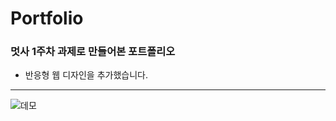 # Portfolio
### 멋사 1주차 과제로 만들어본 포트폴리오
+ 반응형 웹 디자인을 추가했습니다.


<hr>

![데모](https://user-images.githubusercontent.com/101965666/161527799-e3095984-4c49-474e-ac7c-f98f4c5737bb.gif)
